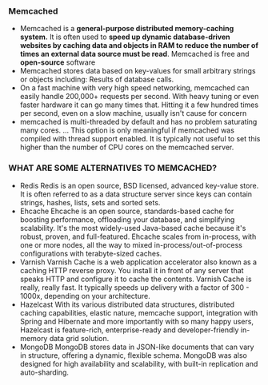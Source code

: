 ### Memcached
* Memcached is a **general-purpose distributed memory-caching system.** It is often used to **speed up dynamic database-driven websites by caching data and objects in RAM to reduce the number of times an external data source must be read**. Memcached is free and **open-source** software
* Memcached stores data based on key-values for small arbitrary strings or objects including: Results of database calls.
* On a fast machine with very high speed networking, memcached can easily handle 200,000+ requests per second. With heavy tuning or even faster hardware it can go many times that. Hitting it a few hundred times per second, even on a slow machine, usually isn't cause for concern
* memcached is multi-threaded by default and has no problem saturating many cores. ... This option is only meaningful if memcached was compiled with thread support enabled. It is typically not useful to set this higher than the number of CPU cores on the memcached server.

### WHAT ARE SOME ALTERNATIVES TO MEMCACHED?
* Redis
Redis is an open source, BSD licensed, advanced key-value store. It is often referred to as a data structure server since keys can contain strings, hashes, lists, sets and sorted sets.
* Ehcache
Ehcache is an open source, standards-based cache for boosting performance, offloading your database, and simplifying scalability. It's the most widely-used Java-based cache because it's robust, proven, and full-featured. Ehcache scales from in-process, with one or more nodes, all the way to mixed in-process/out-of-process configurations with terabyte-sized caches.
* Varnish
Varnish Cache is a web application accelerator also known as a caching HTTP reverse proxy. You install it in front of any server that speaks HTTP and configure it to cache the contents. Varnish Cache is really, really fast. It typically speeds up delivery with a factor of 300 - 1000x, depending on your architecture.
* Hazelcast
With its various distributed data structures, distributed caching capabilities, elastic nature, memcache support, integration with Spring and Hibernate and more importantly with so many happy users, Hazelcast is feature-rich, enterprise-ready and developer-friendly in-memory data grid solution.
* MongoDB
MongoDB stores data in JSON-like documents that can vary in structure, offering a dynamic, flexible schema. MongoDB was also designed for high availability and scalability, with built-in replication and auto-sharding.
